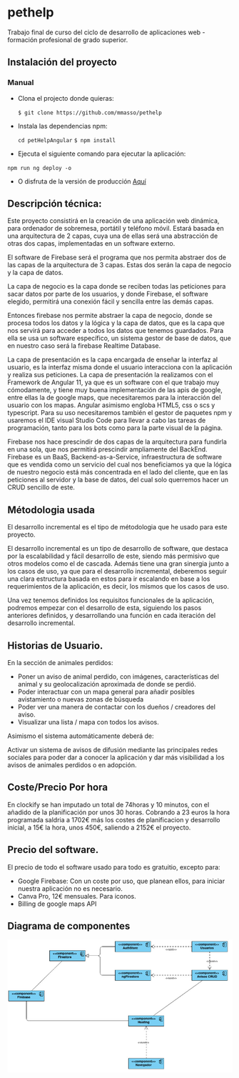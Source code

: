 # pethelp
Trabajo final de curso del ciclo de desarrollo de aplicaciones web - formación profesional de grado superior.

## Instalación del proyecto

### Manual

- Clona el projecto donde quieras:

  `$ git clone https://github.com/mmasso/pethelp`

- Instala las dependencias npm:
  
  `cd petHelpAngular`
  `$ npm install`
 
- Ejecuta el siguiente comando para ejecutar la aplicación:
 
 `npm run ng deploy -o`
 
 - O disfruta de la versión de producción [Aquí](https://pethelp-4495a.web.app/sign-in)


## Descripción técnica:


Este proyecto consistirá en la creación de una aplicación web dinámica, para ordenador de sobremesa, portátil y teléfono móvil.
Estará basada en una arquitectura de 2 capas, cuya una de ellas será una abstracción de otras dos capas, implementadas en un software externo.

El software de Firebase será el programa que nos permita abstraer dos de las capas de la arquitectura de 3 capas. Estas dos serán la capa de negocio y la capa de datos.

La capa de negocio es la capa donde se reciben todas las peticiones para sacar datos por parte de los usuarios, y donde Firebase, el software elegido, permitirá una conexión fácil y sencilla entre las demás capas.

Entonces firebase nos permite abstraer la capa de negocio, donde se procesa todos los datos y la lógica y la capa de datos, que es la capa que nos servirá para acceder a todos los datos que tenemos guardados. Para ella se usa un software específico, un sistema gestor de base de datos, que en nuestro caso será la firebase Realtime Database.

La capa de presentación es la capa encargada de enseñar la interfaz al usuario, es la interfaz misma donde el usuario interacciona con la aplicación y realiza sus peticiones. La capa de presentación la realizamos con el Framework de Angular 11, ya que es un software con el que trabajo muy cómodamente, y tiene muy buena implementación de las apis de google, entre ellas la de google maps, que necesitaremos para la interacción del usuario con los mapas. Angular asimismo engloba HTML5, css o scs y typescript. Para su uso necesitaremos también el gestor de paquetes npm y usaremos el IDE visual Studio Code para llevar a cabo las tareas de programación, tanto para los bots como para la parte visual de la página.

Firebase nos hace prescindir de dos capas de la arquitectura para fundirla en una sola, que nos permitirá prescindir ampliamente del BackEnd. Firebase es un BaaS, Backend-as-a-Service, infraestructura de software que es vendida como un servicio del cual nos beneficiamos ya que la lógica de nuestro negocio está más concentrada en el lado del cliente, que en las peticiones al servidor y la base de datos, del cual solo querremos hacer un CRUD sencillo de este.


## Métodologia usada

El desarrollo incremental es el tipo de métodologia que he usado para este proyecto.

El desarrollo incremental es un tipo de desarrollo de software, que destaca por la escalabilidad y fácil desarrollo de este, siendo más permisivo que otros modelos como el de cascada. Además tiene una gran sinergia junto a los casos de uso, ya que para el desarrollo incremental, deberemos seguir una clara estructura basada en estos para ir escalando en base a los requerimientos de la aplicación, es decir, los mismos que los casos de uso.

Una vez tenemos definidos los requisitos funcionales de la aplicación, podremos empezar con el desarrollo de esta, siguiendo los pasos anteriores definidos, y desarrollando una función en cada iteración del desarrollo incremental.

## Historias de Usuario.

En la sección de animales perdidos:

* Poner un aviso de animal perdido, con imágenes, características del animal y su geolocalización aproximada de donde se perdió.
* Poder interactuar con un mapa general para añadir posibles avistamiento o nuevas zonas de búsqueda
* Poder ver una manera de contactar con los dueños / creadores del aviso.
* Visualizar una lista / mapa con todos los avisos.

Asimismo el sistema automáticamente deberá de:

Activar un sistema de avisos de difusión mediante las principales redes sociales para poder dar a conocer la aplicación y dar más visibilidad a los avisos de animales perdidos o en adopción.

## Coste/Precio Por hora

En clockify se han imputado un total de 74horas y 10 minutos, con el añadido de la planificación por unos 30 horas. Cobrando a 23 euros la hora programada saldria a 1702€ más los costes de planificacion y desarrollo inicial, a 15€ la hora, unos 450€, saliendo a 2152€ el proyecto.

## Precio del software.

El precio de todo el software usado para todo es gratuitio, excepto para:

* Google Firebase: Con un coste por uso, que planean ellos, para iniciar nuestra aplicación no es necesario.
* Canva Pro, 12€ mensuales. Para iconos.
* Billing de google maps API

## Diagrama de componentes

![doc](./doc/components.jpg)

